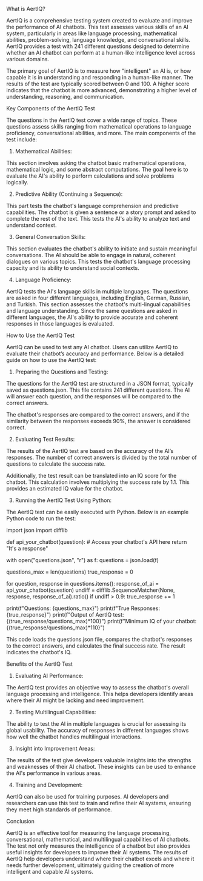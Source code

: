 What is AertIQ?

AertIQ is a comprehensive testing system created to evaluate and improve the performance of AI chatbots. This test assesses various skills of an AI system, particularly in areas like language processing, mathematical abilities, problem-solving, language knowledge, and conversational skills. AertIQ provides a test with 241 different questions designed to determine whether an AI chatbot can perform at a human-like intelligence level across various domains.

The primary goal of AertIQ is to measure how "intelligent" an AI is, or how capable it is in understanding and responding in a human-like manner. The results of the test are typically scored between 0 and 100. A higher score indicates that the chatbot is more advanced, demonstrating a higher level of understanding, reasoning, and communication.

Key Components of the AertIQ Test

The questions in the AertIQ test cover a wide range of topics. These questions assess skills ranging from mathematical operations to language proficiency, conversational abilities, and more. The main components of the test include:

1. Mathematical Abilities:

This section involves asking the chatbot basic mathematical operations, mathematical logic, and some abstract computations. The goal here is to evaluate the AI's ability to perform calculations and solve problems logically.



2. Predictive Ability (Continuing a Sequence):

This part tests the chatbot's language comprehension and predictive capabilities. The chatbot is given a sentence or a story prompt and asked to complete the rest of the text. This tests the AI's ability to analyze text and understand context.



3. General Conversation Skills:

This section evaluates the chatbot's ability to initiate and sustain meaningful conversations. The AI should be able to engage in natural, coherent dialogues on various topics. This tests the chatbot's language processing capacity and its ability to understand social contexts.



4. Language Proficiency:

AertIQ tests the AI's language skills in multiple languages. The questions are asked in four different languages, including English, German, Russian, and Turkish. This section assesses the chatbot's multi-lingual capabilities and language understanding. Since the same questions are asked in different languages, the AI's ability to provide accurate and coherent responses in those languages is evaluated.




How to Use the AertIQ Test

AertIQ can be used to test any AI chatbot. Users can utilize AertIQ to evaluate their chatbot’s accuracy and performance. Below is a detailed guide on how to use the AertIQ test:

1. Preparing the Questions and Testing:

The questions for the AertIQ test are structured in a JSON format, typically saved as questions.json. This file contains 241 different questions. The AI will answer each question, and the responses will be compared to the correct answers.

The chatbot's responses are compared to the correct answers, and if the similarity between the responses exceeds 90%, the answer is considered correct.



2. Evaluating Test Results:

The results of the AertIQ test are based on the accuracy of the AI’s responses. The number of correct answers is divided by the total number of questions to calculate the success rate.

Additionally, the test result can be translated into an IQ score for the chatbot. This calculation involves multiplying the success rate by 1.1. This provides an estimated IQ value for the chatbot.



3. Running the AertIQ Test Using Python:

The AertIQ test can be easily executed with Python. Below is an example Python code to run the test:

import json
import difflib

def api_your_chatbot(question):
    # Access your chatbot's API here
    return "It's a response"

with open("questions.json", "r") as f:
    questions = json.load(f)

questions_max = len(questions)
true_response = 0

for question, response in questions.items():
    response_of_ai = api_your_chatbot(question)
    undiff = difflib.SequenceMatcher(None, response, response_of_ai).ratio()
    if undiff > 0.9:
        true_response += 1

print(f"Questions: {questions_max}")
print(f"True Responses: {true_response}")
print(f"Output of AertIQ test: {(true_response/questions_max)*100}")
print(f"Minimum IQ of your chatbot: {(true_response/questions_max)*110}")

This code loads the questions.json file, compares the chatbot's responses to the correct answers, and calculates the final success rate. The result indicates the chatbot's IQ.




Benefits of the AertIQ Test

1. Evaluating AI Performance:

The AertIQ test provides an objective way to assess the chatbot's overall language processing and intelligence. This helps developers identify areas where their AI might be lacking and need improvement.



2. Testing Multilingual Capabilities:

The ability to test the AI in multiple languages is crucial for assessing its global usability. The accuracy of responses in different languages shows how well the chatbot handles multilingual interactions.



3. Insight into Improvement Areas:

The results of the test give developers valuable insights into the strengths and weaknesses of their AI chatbot. These insights can be used to enhance the AI's performance in various areas.



4. Training and Development:

AertIQ can also be used for training purposes. AI developers and researchers can use this test to train and refine their AI systems, ensuring they meet high standards of performance.




Conclusion

AertIQ is an effective tool for measuring the language processing, conversational, mathematical, and multilingual capabilities of AI chatbots. The test not only measures the intelligence of a chatbot but also provides useful insights for developers to improve their AI systems. The results of AertIQ help developers understand where their chatbot excels and where it needs further development, ultimately guiding the creation of more intelligent and capable AI systems.

